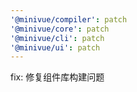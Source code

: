 ```yaml
---
'@minivue/compiler': patch
'@minivue/core': patch
'@minivue/cli': patch
'@minivue/ui': patch
---
```


fix: 修复组件库构建问题
